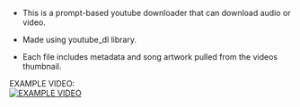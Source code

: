 * This is a prompt-based youtube downloader that can 
download audio or video.

* Made using youtube_dl library.

* Each file includes metadata and song artwork pulled from the videos thumbnail.

EXAMPLE VIDEO: <br /> [![EXAMPLE VIDEO](https://i.imgur.com/eBlyUtC.png)](https://youtu.be/1fj-am8wX30)
